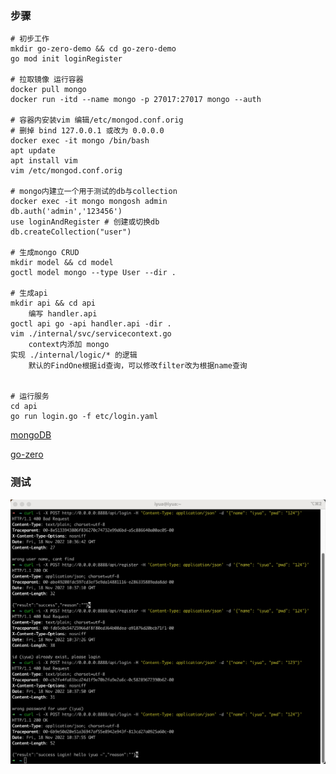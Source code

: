 ### 步骤
```text 
# 初步工作
mkdir go-zero-demo && cd go-zero-demo
go mod init loginRegister

# 拉取镜像 运行容器
docker pull mongo
docker run -itd --name mongo -p 27017:27017 mongo --auth

# 容器内安装vim 编辑/etc/mongod.conf.orig
# 删掉 bind 127.0.0.1 或改为 0.0.0.0 
docker exec -it mongo /bin/bash
apt update
apt install vim
vim /etc/mongod.conf.orig 

# mongo内建立一个用于测试的db与collection
docker exec -it mongo mongosh admin
db.auth('admin','123456')
use loginAndRegister # 创建或切换db
db.createCollection("user")

# 生成mongo CRUD
mkdir model && cd model
goctl model mongo --type User --dir .

# 生成api
mkdir api && cd api
    编写 handler.api
goctl api go -api handler.api -dir .
vim ./internal/svc/servicecontext.go 
    context内添加 mongo
实现 ./internal/logic/* 的逻辑
    默认的FindOne根据id查询，可以修改filter改为根据name查询


# 运行服务
cd api
go run login.go -f etc/login.yaml
```
[mongoDB](https://www.runoob.com/mongodb/mongodb-tutorial.html)

[go-zero](https://legacy.go-zero.dev/cn/micro-service.html)

### 测试
![](lib/test.jpg)